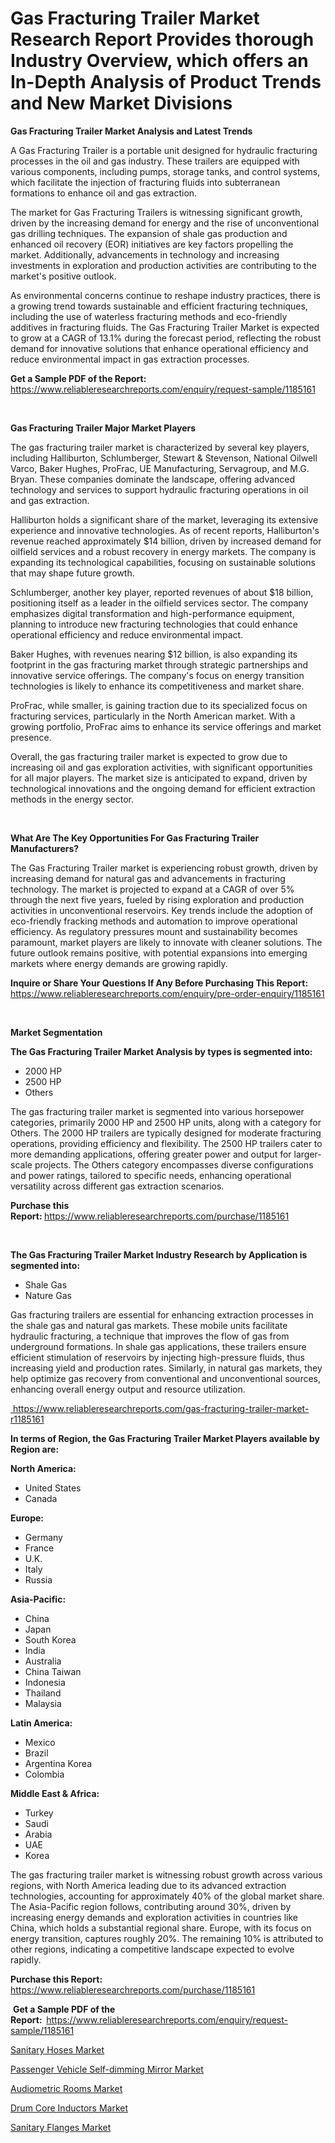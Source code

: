 <p><h1>Gas Fracturing Trailer Market Research Report Provides thorough Industry Overview, which offers an In-Depth Analysis of Product Trends and New Market Divisions</h1></p><p><strong>Gas Fracturing Trailer Market Analysis and Latest Trends</strong></p>
<p><p>A Gas Fracturing Trailer is a portable unit designed for hydraulic fracturing processes in the oil and gas industry. These trailers are equipped with various components, including pumps, storage tanks, and control systems, which facilitate the injection of fracturing fluids into subterranean formations to enhance oil and gas extraction. </p><p>The market for Gas Fracturing Trailers is witnessing significant growth, driven by the increasing demand for energy and the rise of unconventional gas drilling techniques. The expansion of shale gas production and enhanced oil recovery (EOR) initiatives are key factors propelling the market. Additionally, advancements in technology and increasing investments in exploration and production activities are contributing to the market's positive outlook.</p><p>As environmental concerns continue to reshape industry practices, there is a growing trend towards sustainable and efficient fracturing techniques, including the use of waterless fracturing methods and eco-friendly additives in fracturing fluids. The Gas Fracturing Trailer Market is expected to grow at a CAGR of 13.1% during the forecast period, reflecting the robust demand for innovative solutions that enhance operational efficiency and reduce environmental impact in gas extraction processes.</p></p>
<p><strong>Get a Sample PDF of the Report:&nbsp;</strong> <a href="https://www.reliableresearchreports.com/enquiry/request-sample/1185161?utm_campaign=113&utm_medium=2&utm_source=Github&utm_content=ia&utm_term=22102024&utm_id=gas-fracturing-trailer">https://www.reliableresearchreports.com/enquiry/request-sample/1185161</a></p>
<p>&nbsp;</p>
<p><strong>Gas Fracturing Trailer Major Market Players</strong></p>
<p><p>The gas fracturing trailer market is characterized by several key players, including Halliburton, Schlumberger, Stewart & Stevenson, National Oilwell Varco, Baker Hughes, ProFrac, UE Manufacturing, Servagroup, and M.G. Bryan. These companies dominate the landscape, offering advanced technology and services to support hydraulic fracturing operations in oil and gas extraction.</p><p>Halliburton holds a significant share of the market, leveraging its extensive experience and innovative technologies. As of recent reports, Halliburton's revenue reached approximately $14 billion, driven by increased demand for oilfield services and a robust recovery in energy markets. The company is expanding its technological capabilities, focusing on sustainable solutions that may shape future growth.</p><p>Schlumberger, another key player, reported revenues of about $18 billion, positioning itself as a leader in the oilfield services sector. The company emphasizes digital transformation and high-performance equipment, planning to introduce new fracturing technologies that could enhance operational efficiency and reduce environmental impact.</p><p>Baker Hughes, with revenues nearing $12 billion, is also expanding its footprint in the gas fracturing market through strategic partnerships and innovative service offerings. The company's focus on energy transition technologies is likely to enhance its competitiveness and market share.</p><p>ProFrac, while smaller, is gaining traction due to its specialized focus on fracturing services, particularly in the North American market. With a growing portfolio, ProFrac aims to enhance its service offerings and market presence.</p><p>Overall, the gas fracturing trailer market is expected to grow due to increasing oil and gas exploration activities, with significant opportunities for all major players. The market size is anticipated to expand, driven by technological innovations and the ongoing demand for efficient extraction methods in the energy sector.</p></p>
<p>&nbsp;</p>
<p><strong>What Are The Key Opportunities For Gas Fracturing Trailer Manufacturers?</strong></p>
<p><p>The Gas Fracturing Trailer market is experiencing robust growth, driven by increasing demand for natural gas and advancements in fracturing technology. The market is projected to expand at a CAGR of over 5% through the next five years, fueled by rising exploration and production activities in unconventional reservoirs. Key trends include the adoption of eco-friendly fracking methods and automation to improve operational efficiency. As regulatory pressures mount and sustainability becomes paramount, market players are likely to innovate with cleaner solutions. The future outlook remains positive, with potential expansions into emerging markets where energy demands are growing rapidly.</p></p>
<p><strong>Inquire or Share Your Questions If Any Before Purchasing This Report:</strong> <a href="https://www.reliableresearchreports.com/enquiry/pre-order-enquiry/1185161?utm_campaign=113&utm_medium=2&utm_source=Github&utm_content=ia&utm_term=22102024&utm_id=gas-fracturing-trailer">https://www.reliableresearchreports.com/enquiry/pre-order-enquiry/1185161</a></p>
<p>&nbsp;</p>
<p><strong>Market Segmentation</strong></p>
<p><strong>The Gas Fracturing Trailer Market Analysis by types is segmented into:</strong></p>
<p><ul><li>2000 HP</li><li>2500 HP</li><li>Others</li></ul></p>
<p><p>The gas fracturing trailer market is segmented into various horsepower categories, primarily 2000 HP and 2500 HP units, along with a category for Others. The 2000 HP trailers are typically designed for moderate fracturing operations, providing efficiency and flexibility. The 2500 HP trailers cater to more demanding applications, offering greater power and output for larger-scale projects. The Others category encompasses diverse configurations and power ratings, tailored to specific needs, enhancing operational versatility across different gas extraction scenarios.</p></p>
<p><strong>Purchase this Report:&nbsp;</strong><a href="https://www.reliableresearchreports.com/purchase/1185161?utm_campaign=113&utm_medium=2&utm_source=Github&utm_content=ia&utm_term=22102024&utm_id=gas-fracturing-trailer">https://www.reliableresearchreports.com/purchase/1185161</a></p>
<p>&nbsp;</p>
<p><strong>The Gas Fracturing Trailer Market Industry Research by Application is segmented into:</strong></p>
<p><ul><li>Shale Gas</li><li>Nature Gas</li></ul></p>
<p><p>Gas fracturing trailers are essential for enhancing extraction processes in the shale gas and natural gas markets. These mobile units facilitate hydraulic fracturing, a technique that improves the flow of gas from underground formations. In shale gas applications, these trailers ensure efficient stimulation of reservoirs by injecting high-pressure fluids, thus increasing yield and production rates. Similarly, in natural gas markets, they help optimize gas recovery from conventional and unconventional sources, enhancing overall energy output and resource utilization.</p></p>
<p><a href="https://www.reliableresearchreports.com/gas-fracturing-trailer-market-r1185161?utm_campaign=113&utm_medium=2&utm_source=Github&utm_content=ia&utm_term=22102024&utm_id=gas-fracturing-trailer">&nbsp;https://www.reliableresearchreports.com/gas-fracturing-trailer-market-r1185161</a></p>
<p><strong>In terms of Region, the Gas Fracturing Trailer Market Players available by Region are:</strong></p>
<p>
    <p> <strong> North America: </strong>
        <ul>
            <li>United States</li>
            <li>Canada</li>
        </ul>
        </p> 
    <p> <strong> Europe: </strong>
        <ul>
            <li>Germany</li>
            <li>France</li>
            <li>U.K.</li>
            <li>Italy</li>
            <li>Russia</li>
        </ul>
        </p> 
    <p> <strong> Asia-Pacific: </strong>
        <ul>
            <li>China</li>
            <li>Japan</li>
            <li>South Korea</li>
            <li>India</li>
            <li>Australia</li>
            <li>China Taiwan</li>
            <li>Indonesia</li>
            <li>Thailand</li>
            <li>Malaysia</li>
        </ul>
        </p> 
    <p> <strong> Latin America: </strong>
        <ul>
            <li>Mexico</li>
            <li>Brazil</li>
            <li>Argentina Korea</li>
            <li>Colombia</li>
        </ul>
        </p> 
    <p> <strong> Middle East & Africa: </strong>
        <ul>
            <li>Turkey</li>
            <li>Saudi</li>
            <li>Arabia</li>
            <li>UAE</li>
            <li>Korea</li>
        </ul>
    </p>
    </p>
<p><p>The gas fracturing trailer market is witnessing robust growth across various regions, with North America leading due to its advanced extraction technologies, accounting for approximately 40% of the global market share. The Asia-Pacific region follows, contributing around 30%, driven by increasing energy demands and exploration activities in countries like China, which holds a substantial regional share. Europe, with its focus on energy transition, captures roughly 20%. The remaining 10% is attributed to other regions, indicating a competitive landscape expected to evolve rapidly.</p></p>
<p><strong>Purchase this Report: </strong><a href="https://www.reliableresearchreports.com/purchase/1185161?utm_campaign=113&utm_medium=2&utm_source=Github&utm_content=ia&utm_term=22102024&utm_id=gas-fracturing-trailer">https://www.reliableresearchreports.com/purchase/1185161</a></p>
<p>&nbsp;<strong>Get a Sample PDF of the Report:&nbsp;&nbsp;</strong><a href="https://www.reliableresearchreports.com/enquiry/request-sample/1185161?utm_campaign=113&utm_medium=2&utm_source=Github&utm_content=ia&utm_term=22102024&utm_id=gas-fracturing-trailer">https://www.reliableresearchreports.com/enquiry/request-sample/1185161</a></p>
<p><strong></strong></p>
<p><p><a href="https://issuu.com/reportprime-2/docs/sanitary-hoses-market-size-2030.ppt_a5fed39a9a3833?utm_campaign=113&utm_medium=2&utm_source=Github&utm_content=ia&utm_term=22102024&utm_id=gas-fracturing-trailer">Sanitary Hoses Market</a></p><p><a href="https://github.com/OrlandoHBarks/Market-Research-Report-List-1/blob/main/passenger-vehicle-self-dimming-mirror-market.md?utm_campaign=113&utm_medium=2&utm_source=Github&utm_content=ia&utm_term=22102024&utm_id=gas-fracturing-trailer">Passenger Vehicle Self-dimming Mirror Market</a></p><p><a href="https://www.linkedin.com/pulse/audiometric-rooms-market-opportunities-emerging-global-ntsme?utm_campaign=113&utm_medium=2&utm_source=Github&utm_content=ia&utm_term=22102024&utm_id=gas-fracturing-trailer">Audiometric Rooms Market</a></p><p><a href="https://www.linkedin.com/pulse/global-drum-core-inductors-industry-analysis-share-growth-trends-uc58e?utm_campaign=113&utm_medium=2&utm_source=Github&utm_content=ia&utm_term=22102024&utm_id=gas-fracturing-trailer">Drum Core Inductors Market</a></p><p><a href="https://issuu.com/reportprime-2/docs/sanitary-flanges-market-size-2030.p_e9a93485654b72?utm_campaign=113&utm_medium=2&utm_source=Github&utm_content=ia&utm_term=22102024&utm_id=gas-fracturing-trailer">Sanitary Flanges Market</a></p></p>